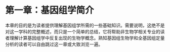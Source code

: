 # 第一章：基因组学简介

本章的目的是为读者提供理解基因组学所需的一些基础知识。需要说明，这绝不是对这一学科的完整概述，而只是一个简单的总结，它将帮助非生物学相关专业的读者理解计算基因组学中反复出现的生物学概念。熟知基因组生物学和全基因组定量分析的读者可以自由跳过这一章或大致浏览一遍。
